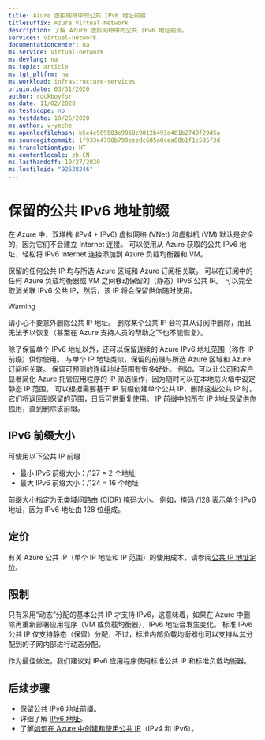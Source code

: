 ```yaml
---
title: Azure 虚拟网络中的公共 IPv6 地址前缀
titlesuffix: Azure Virtual Network
description: 了解 Azure 虚拟网络中的公共 IPv6 地址前缀。
services: virtual-network
documentationcenter: na
ms.service: virtual-network
ms.devlang: na
ms.topic: article
ms.tgt_pltfrm: na
ms.workload: infrastructure-services
origin.date: 03/31/2020
author: rockboyfor
ms.date: 11/02/2020
ms.testscope: no
ms.testdate: 10/26/2020
ms.author: v-yeche
ms.openlocfilehash: b5e4c989583e9968c9012b493d401b2749f29d5a
ms.sourcegitcommit: 1f933e4790b799ceedc685a0cea80b1f1c595f3d
ms.translationtype: HT
ms.contentlocale: zh-CN
ms.lasthandoff: 10/27/2020
ms.locfileid: "92628246"
---
```

# <a name="reserved-public-ipv6-address-prefix"></a>保留的公共 IPv6 地址前缀

在 Azure 中，双堆栈 (IPv4 + IPv6) 虚拟网络 (VNet) 和虚拟机 (VM) 默认是安全的，因为它们不会建立 Internet 连接。 可以使用从 Azure 获取的公共 IPv6 地址，轻松将 IPv6 Internet 连接添加到 Azure 负载均衡器和 VM。

保留的任何公共 IP 均与所选 Azure 区域和 Azure 订阅相关联。 可以在订阅中的任何 Azure 负载均衡器或 VM 之间移动保留的（静态）IPv6 公共 IP。 可以完全取消关联 IPv6 公共 IP，然后，该 IP 将会保留供你随时使用。

> [!WARNING]
> 请小心不要意外删除公共 IP 地址。 删除某个公共 IP 会将其从订阅中删除，而且无法予以恢复（甚至在 Azure 支持人员的帮助之下也不能恢复）。

除了保留单个 IPv6 地址以外，还可以保留连续的 Azure IPv6 地址范围（称作 IP 前缀）供你使用。  与单个 IP 地址类似，保留的前缀与所选 Azure 区域和 Azure 订阅相关联。 保留可预测的连续地址范围有很多好处。 例如，可以让公司和客户显著简化 Azure 托管应用程序的 IP 筛选操作，因为随时可以在本地防火墙中设定静态 IP 范围。  可以根据需要基于 IP 前缀创建单个公共 IP，删除这些公共 IP 时，它们将返回到保留的范围，日后可供重复使用。  IP 前缀中的所有 IP 地址保留供你独用，直到删除该前缀。

## <a name="ipv6-prefix-sizes"></a>IPv6 前缀大小
可使用以下公共 IP 前缀：

- 最小 IPv6 前缀大小：/127 = 2 个地址
- 最大 IPv6 前缀大小：/124 = 16 个地址

前缀大小指定为无类域间路由 (CIDR) 掩码大小。 例如，掩码 /128 表示单个 IPv6 地址，因为 IPv6 地址由 128 位组成。

## <a name="pricing"></a>定价

有关 Azure 公共 IP（单个 IP 地址和 IP 范围）的使用成本，请参阅[公共 IP 地址定价](https://www.azure.cn/pricing/details/ip-addresses/)。

## <a name="limitations"></a>限制
只有采用“动态”分配的基本公共 IP 才支持 IPv6，这意味着，如果在 Azure 中删除再重新部署应用程序（VM 或负载均衡器），IPv6 地址会发生变化。 标准 IPv6 公共 IP 仅支持静态（保留）分配，不过，标准内部负载均衡器也可以支持从其分配到的子网内部进行动态分配。  

作为最佳做法，我们建议对 IPv6 应用程序使用标准公共 IP 和标准负载均衡器。

## <a name="next-steps"></a>后续步骤
- 保留公共 [IPv6 地址前缀](ipv6-reserve-public-ip-address-prefix.md)。
- 详细了解 [IPv6 地址](ipv6-overview.md)。
- 了解[如何在 Azure 中创建和使用公共 IP](virtual-network-public-ip-address.md)（IPv4 和 IPv6）。

<!-- Update_Description: update meta properties, wording update, update link -->